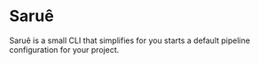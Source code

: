 # Saruê

Saruê is a small CLI that simplifies for you starts a default pipeline configuration for your project.
